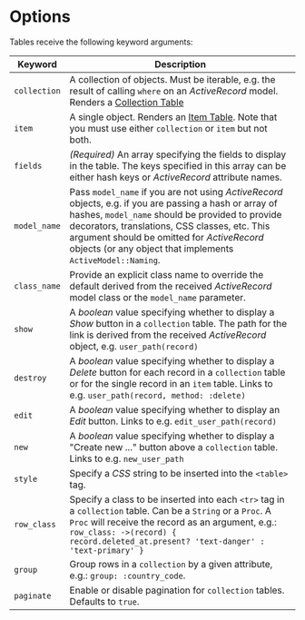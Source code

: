 # Options

Tables receive the following keyword arguments:

| Keyword | Description |
|-|-|
| `collection` | A collection of objects. Must be iterable, e.g. the result of calling `where` on an _ActiveRecord_ model. Renders a [Collection Table](tables/collection-table.html)
| `item` | A single object. Renders an [Item Table](tables/item-table.html). Note that you must use either `collection` or `item` but not both.
| `fields` | _(Required)_ An array specifying the fields to display in the table. The keys specified in this array can be either hash keys or _ActiveRecord_ attribute names.
| `model_name` | Pass `model_name` if you are not using _ActiveRecord_ objects, e.g. if you are passing a hash or array of hashes, `model_name` should be provided to provide decorators, translations, CSS classes, etc. This argument should be omitted for _ActiveRecord_ objects (or any object that implements `ActiveModel::Naming`. |
| `class_name` | Provide an explicit class name to override the default derived from the received _ActiveRecord_ model class or the `model_name` parameter.
| `show` | A _boolean_ value specifying whether to display a _Show_ button in a `collection` table. The path for the link is derived from the received _ActiveRecord_ object, e.g. `user_path(record)`
| `destroy` | A _boolean_ value specifying whether to display a _Delete_ button for each record in a `collection` table or for the single record in an `item` table. Links to e.g. `user_path(record, method: :delete)`
| `edit` | A _boolean_ value specifying whether to display an _Edit_ button. Links to e.g. `edit_user_path(record)`
| `new` | A _boolean_ value specifying whether to display a "Create new ..." button above a `collection` table. Links to e.g. `new_user_path`
| `style` | Specify a _CSS_ string to be inserted into the `<table>` tag.
| `row_class` | Specify a class to be inserted into each `<tr>` tag in a `collection` table. Can be a `String` or a `Proc`. A `Proc` will receive the record as an argument, e.g.: `row_class: ->(record) { record.deleted_at.present? 'text-danger' : 'text-primary' }`
| `group` | Group rows in a `collection` by a given attribute, e.g.: `group: :country_code`.
| `paginate` | Enable or disable pagination for `collection` tables. Defaults to `true`.
